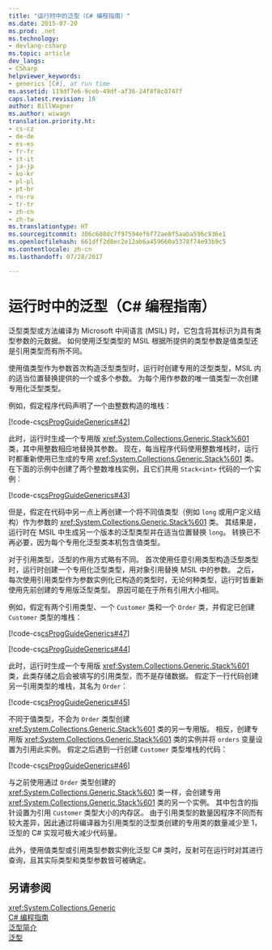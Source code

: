 ```yaml
---
title: "运行时中的泛型（C# 编程指南）"
ms.date: 2015-07-20
ms.prod: .net
ms.technology:
- devlang-csharp
ms.topic: article
dev_langs:
- CSharp
helpviewer_keywords:
- generics [C#], at run time
ms.assetid: 119df7e6-9ceb-49df-af36-24f8f8c0747f
caps.latest.revision: 18
author: BillWagner
ms.author: wiwagn
translation.priority.ht:
- cs-cz
- de-de
- es-es
- fr-fr
- it-it
- ja-jp
- ko-kr
- pl-pl
- pt-br
- ru-ru
- tr-tr
- zh-cn
- zh-tw
ms.translationtype: HT
ms.sourcegitcommit: 306c608dc7f97594ef6f72ae0f5aaba596c936e1
ms.openlocfilehash: 661dff2d8ec2e12ab6a459660a5378f74e93b9c5
ms.contentlocale: zh-cn
ms.lasthandoff: 07/28/2017

---
```

# <a name="generics-in-the-run-time-c-programming-guide"></a>运行时中的泛型（C# 编程指南）
泛型类型或方法编译为 Microsoft 中间语言 (MSIL) 时，它包含将其标识为具有类型参数的元数据。 如何使用泛型类型的 MSIL 根据所提供的类型参数是值类型还是引用类型而有所不同。  
  
 使用值类型作为参数首次构造泛型类型时，运行时创建专用的泛型类型，MSIL 内的适当位置替换提供的一个或多个参数。 为每个用作参数的唯一值类型一次创建专用化泛型类型。  
  
 例如，假定程序代码声明了一个由整数构造的堆栈：  
  
 [!code-cs[csProgGuideGenerics#42](../../../csharp/programming-guide/generics/codesnippet/CSharp/generics-in-the-run-time_1.cs)]  
  
 此时，运行时生成一个专用版 <xref:System.Collections.Generic.Stack%601> 类，其中用整数相应地替换其参数。 现在，每当程序代码使用整数堆栈时，运行时都重新使用已生成的专用 <xref:System.Collections.Generic.Stack%601> 类。 在下面的示例中创建了两个整数堆栈实例，且它们共用 `Stack<int>` 代码的一个实例：  
  
 [!code-cs[csProgGuideGenerics#43](../../../csharp/programming-guide/generics/codesnippet/CSharp/generics-in-the-run-time_2.cs)]  
  
 但是，假定在代码中另一点上再创建一个将不同值类型（例如 `long` 或用户定义结构）作为参数的 <xref:System.Collections.Generic.Stack%601> 类。 其结果是，运行时在 MSIL 中生成另一个版本的泛型类型并在适当位置替换 `long`。 转换已不再必要，因为每个专用化泛型类本机包含值类型。  
  
 对于引用类型，泛型的作用方式略有不同。 首次使用任意引用类型构造泛型类型时，运行时创建一个专用化泛型类型，用对象引用替换 MSIL 中的参数。 之后，每次使用引用类型作为参数实例化已构造的类型时，无论何种类型，运行时皆重新使用先前创建的专用版泛型类型。 原因可能在于所有引用大小相同。  
  
 例如，假定有两个引用类型、一个 `Customer` 类和一个 `Order` 类，并假定已创建 `Customer` 类型的堆栈：  
  
 [!code-cs[csProgGuideGenerics#47](../../../csharp/programming-guide/generics/codesnippet/CSharp/generics-in-the-run-time_3.cs)]  
  
 [!code-cs[csProgGuideGenerics#44](../../../csharp/programming-guide/generics/codesnippet/CSharp/generics-in-the-run-time_4.cs)]  
  
 此时，运行时生成一个专用版 <xref:System.Collections.Generic.Stack%601> 类，此类存储之后会被填写的引用类型，而不是存储数据。 假定下一行代码创建另一引用类型的堆栈，其名为 `Order`：  
  
 [!code-cs[csProgGuideGenerics#45](../../../csharp/programming-guide/generics/codesnippet/CSharp/generics-in-the-run-time_5.cs)]  
  
 不同于值类型，不会为 `Order` 类型创建 <xref:System.Collections.Generic.Stack%601> 类的另一专用版。 相反，创建专用版 <xref:System.Collections.Generic.Stack%601> 类的实例并将 `orders` 变量设置为引用此实例。 假定之后遇到一行创建 `Customer` 类型堆栈的代码：  
  
 [!code-cs[csProgGuideGenerics#46](../../../csharp/programming-guide/generics/codesnippet/CSharp/generics-in-the-run-time_6.cs)]  
  
 与之前使用通过 `Order` 类型创建的 <xref:System.Collections.Generic.Stack%601> 类一样，会创建专用 <xref:System.Collections.Generic.Stack%601> 类的另一个实例。 其中包含的指针设置为引用 `Customer` 类型大小的内存区。 由于引用类型的数量因程序不同而有较大差异，因此通过将编译器为引用类型的泛型类创建的专用类的数量减少至 1，泛型的 C# 实现可极大减少代码量。  
  
 此外，使用值类型或引用类型参数实例化泛型 C# 类时，反射可在运行时对其进行查询，且其实际类型和类型参数皆可被确定。  
  
## <a name="see-also"></a>另请参阅  
 <xref:System.Collections.Generic>   
 [C# 编程指南](../../../csharp/programming-guide/index.md)   
 [泛型简介](../../../csharp/programming-guide/generics/introduction-to-generics.md)   
 [泛型](~/docs/standard/generics/index.md)

